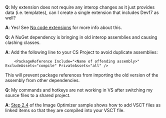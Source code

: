 **Q**: My extension does not require any interop changes as it just provides data (i.e. templates), can I create a single extension that includes Dev17 as well?

**A**: Yes!  See [No code extensions](no-code-extensions.md) for more info about this.

**Q**: A NuGet dependency is bringing in old interop assemblies and causing clashing classes.

**A**: Add the following line to your CS Project to avoid duplicate assemblies:
```
    <PackageReference Include="<Name of offending assembly>" ExcludeAssets="compile" PrivateAssets="all" />
```
This will prevent package references from importing the old version of the assembly from other dependencies.

**Q**: My commands and hotkeys are not working in VS after switching my source files to a shared project.

**A**: [Step 2.4](samples.md#step-2---refactor-source-code-into-a-shared-project) of the Image Optimizer sample shows how to add VSCT files as linked items so that they are compiled into your VSCT file.
